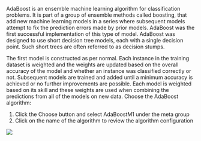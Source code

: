 AdaBoost is an ensemble machine learning algorithm for classification problems. It is part of a
group of ensemble methods called boosting, that add new machine learning models in a series
where subsequent models attempt to fix the prediction errors made by prior models. AdaBoost
was the first successful implementation of this type of model. AdaBoost was designed to use
short decision tree models, each with a single decision point. Such short trees are often referred
to as decision stumps.

The first model is constructed as per normal. Each instance in the training dataset is
weighted and the weights are updated based on the overall accuracy of the model and whether
an instance was classified correctly or not. Subsequent models are trained and added until a
minimum accuracy is achieved or no further improvements are possible. Each model is weighted
based on its skill and these weights are used when combining the predictions from all of the
models on new data. Choose the AdaBoost algorithm:
1. Click the Choose button and select AdaBoostM1 under the meta group
2. Click on the name of the algorithm to review the algorithm configuration

![](https://github.com/fenago/katacoda-scenarios/raw/master/machine-learning-mastery-weka/machine-learning-mastery-weka-chapter-19/steps/images/105.png)
